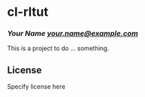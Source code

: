 # cl-rltut
### _Your Name <your.name@example.com>_

This is a project to do ... something.

## License

Specify license here

